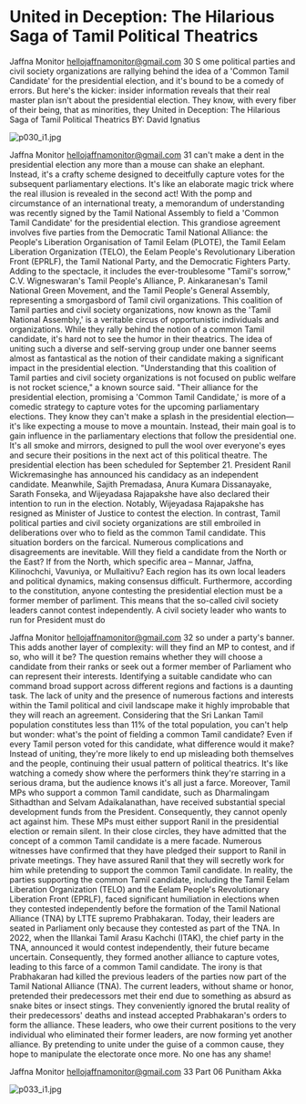 # United in Deception: The Hilarious Saga of Tamil Political Theatrics

Jaffna Monitor
hellojaffnamonitor@gmail.com
30
S
ome political parties and civil society organizations are 
rallying behind the idea of a 'Common Tamil Candidate' 
for the presidential election, and it's bound to be a comedy of 
errors. But here's the kicker: insider information reveals that 
their real master plan isn't about the presidential election. They 
know, with every fiber of their being, that as minorities, they 
United in Deception:
The Hilarious Saga of 
Tamil Political Theatrics
BY: 
David Ignatius

![p030_i1.jpg](images_out/006_united_in_deception_the_hilarious_saga_of_tamil_po/p030_i1.jpg)

Jaffna Monitor
hellojaffnamonitor@gmail.com
31
can't make a dent in the presidential election 
any more than a mouse can shake an elephant. 
Instead, it's a crafty scheme designed to 
deceitfully capture votes for the subsequent 
parliamentary elections. It's like an elaborate 
magic trick where the real illusion is revealed 
in the second act!
With the pomp and circumstance of an 
international treaty, a memorandum of 
understanding was recently signed by the 
Tamil National Assembly to field a 'Common 
Tamil Candidate' for the presidential election. 
This grandiose agreement involves five parties 
from the Democratic Tamil National Alliance: 
the People's Liberation Organisation of Tamil 
Eelam (PLOTE), the Tamil Eelam Liberation 
Organization (TELO), the Eelam People's 
Revolutionary Liberation Front (EPRLF), the 
Tamil National Party, and the Democratic 
Fighters Party. Adding to the spectacle, 
it includes the ever-troublesome "Tamil's 
sorrow," C.V. Wigneswaran's Tamil People's 
Alliance, P. Ainkaranesan's Tamil National 
Green Movement, and the Tamil People's 
General Assembly, representing a smorgasbord 
of Tamil civil organizations.
This coalition of Tamil parties and civil society 
organizations, now known as the 'Tamil 
National Assembly,' is a veritable circus of 
opportunistic individuals and organizations. 
While they rally behind the notion of a 
common Tamil candidate, it's hard not to 
see the humor in their theatrics. The idea of 
uniting such a diverse and self-serving group 
under one banner seems almost as fantastical 
as the notion of their candidate making a 
significant impact in the presidential election.
"Understanding that this coalition of Tamil 
parties and civil society organizations is 
not focused on public welfare is not rocket 
science," a known source said. "Their alliance 
for the presidential election, promising a 
'Common Tamil Candidate,' is more of a 
comedic strategy to capture votes for the 
upcoming parliamentary elections. They know 
they can't make a splash in the presidential 
election—it's like expecting a mouse to move 
a mountain. Instead, their main goal is to 
gain influence in the parliamentary elections 
that follow the presidential one. It's all smoke 
and mirrors, designed to pull the wool over 
everyone's eyes and secure their positions in 
the next act of this political theatre.
The presidential election has been 
scheduled for September 21. President Ranil 
Wickremasinghe has announced his candidacy 
as an independent candidate. Meanwhile, 
Sajith Premadasa, Anura Kumara Dissanayake, 
Sarath Fonseka, and Wijeyadasa Rajapakshe 
have also declared their intention to run in the 
election. Notably, Wijeyadasa Rajapakshe has 
resigned as Minister of Justice to contest the 
election.
In contrast, Tamil political parties and civil 
society organizations are still embroiled in 
deliberations over who to field as the common 
Tamil candidate. This situation borders on 
the farcical. Numerous complications and 
disagreements are inevitable. Will they field 
a candidate from the North or the East? If 
from the North, which specific area – Mannar, 
Jaffna, Kilinochchi, Vavuniya, or Mullaitivu? 
Each region has its own local leaders and 
political dynamics, making consensus difficult.
Furthermore, according to the constitution, 
anyone contesting the presidential election 
must be a former member of parliment. This 
means that the so-called civil society leaders 
cannot contest independently. A civil society 
leader who wants to run for President must do

Jaffna Monitor
hellojaffnamonitor@gmail.com
32
so under a party's banner. This adds another 
layer of complexity: will they find an MP to 
contest, and if so, who will it be?
The question remains whether they will 
choose a candidate from their ranks or seek 
out a former member of Parliament who 
can represent their interests. Identifying a 
suitable candidate who can command broad 
support across different regions and factions 
is a daunting task. The lack of unity and the 
presence of numerous factions and interests 
within the Tamil political and civil landscape 
make it highly improbable that they will reach 
an agreement.
Considering that the Sri Lankan Tamil 
population constitutes less than 11% of the 
total population, you can't help but wonder: 
what's the point of fielding a common Tamil 
candidate? Even if every Tamil person voted 
for this candidate, what difference would it 
make? Instead of uniting, they're more likely 
to end up misleading both themselves and 
the people, continuing their usual pattern of 
political theatrics. It's like watching a comedy 
show where the performers think they're 
starring in a serious drama, but the audience 
knows it's all just a farce.
Moreover, Tamil MPs who support a common 
Tamil candidate, such as Dharmalingam 
Sithadthan and Selvam Adaikalanathan, have 
received substantial special development 
funds from the President. Consequently, they 
cannot openly act against him. These MPs 
must either support Ranil in the presidential 
election or remain silent. In their close circles, 
they have admitted that the concept of a 
common Tamil candidate is a mere facade. 
Numerous witnesses have confirmed that they 
have pledged their support to Ranil in private 
meetings. They have assured Ranil that they 
will secretly work for him while pretending to 
support the common Tamil candidate.
In reality, the parties supporting the common 
Tamil candidate, including the Tamil Eelam 
Liberation Organization (TELO) and the 
Eelam People's Revolutionary Liberation Front 
(EPRLF), faced significant humiliation in 
elections when they contested independently 
before the formation of the Tamil National 
Alliance (TNA) by LTTE supremo 
Prabhakaran. Today, their leaders are seated 
in Parliament only because they contested as 
part of the TNA. In 2022, when the Illankai 
Tamil Arasu Kachchi (ITAK), the chief party 
in the TNA, announced it would contest 
independently, their future became uncertain. 
Consequently, they formed another alliance 
to capture votes, leading to this farce of a 
common Tamil candidate.
The irony is that Prabhakaran had killed the 
previous leaders of the parties now part of the 
Tamil National Alliance (TNA). The current 
leaders, without shame or honor, pretended 
their predecessors met their end due to 
something as absurd as snake bites or insect 
stings. They conveniently ignored the brutal 
reality of their predecessors' deaths and instead 
accepted Prabhakaran's orders to form the 
alliance.
These leaders, who owe their current positions 
to the very individual who eliminated their 
former leaders, are now forming yet another 
alliance. By pretending to unite under the 
guise of a common cause, they hope to 
manipulate the electorate once more.
No one has any shame!

Jaffna Monitor
hellojaffnamonitor@gmail.com
33
Part 06
Punitham Akka

![p033_i1.jpg](images_out/006_united_in_deception_the_hilarious_saga_of_tamil_po/p033_i1.jpg)

